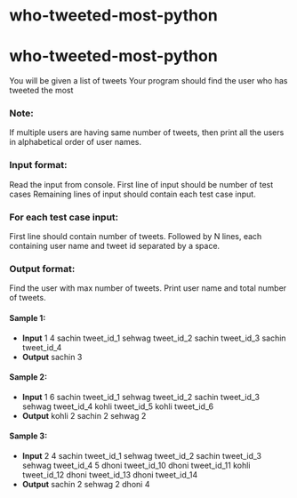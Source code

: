 # who-tweeted-most-python


# who-tweeted-most-python


You will be given a list of tweets
Your program should find the user who has tweeted the most

### Note:
If multiple users are having same number of tweets, then print all the users in alphabetical order of user names.

### Input format:
Read the input from console.
First line of input should be number of test cases
Remaining lines of input should contain each test case input. 

### For each test case input:
First line should contain number of tweets.
Followed by N lines, each containing user name and tweet id separated by a space.

### Output format:
Find the user with max number of tweets. Print user name and total number of tweets.


#### Sample 1:
* **Input** 
1
4
sachin tweet_id_1
sehwag tweet_id_2
sachin tweet_id_3
sachin tweet_id_4 
* **Output**
sachin 3


#### Sample 2:
* **Input** 
1
6
sachin tweet_id_1
sehwag tweet_id_2
sachin tweet_id_3
sehwag tweet_id_4
kohli tweet_id_5
kohli tweet_id_6
* **Output**
kohli 2
sachin 2
sehwag 2



#### Sample 3:
* **Input** 
2
4
sachin tweet_id_1
sehwag tweet_id_2
sachin tweet_id_3
sehwag tweet_id_4
5
dhoni tweet_id_10
dhoni tweet_id_11
kohli tweet_id_12
dhoni tweet_id_13
dhoni tweet_id_14
* **Output**
sachin 2
sehwag 2
dhoni 4





